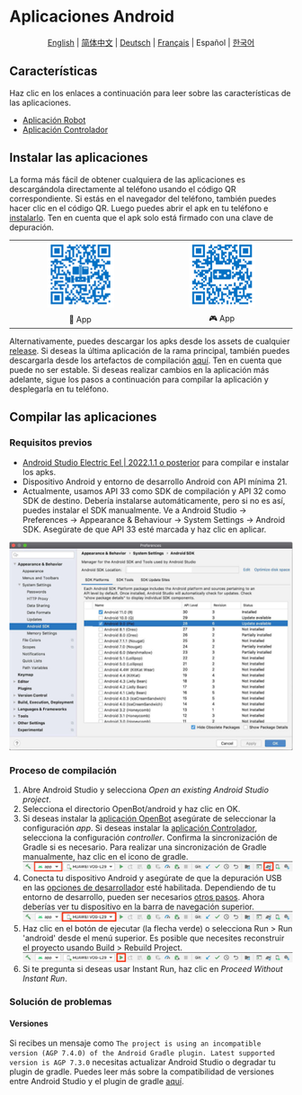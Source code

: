 # Aplicaciones Android

<p align="center">
  <a href="README.md">English</a> |
  <a href="README.zh-CN.md">简体中文</a> |
  <a href="README.de-DE.md">Deutsch</a> |
  <a href="README.fr-FR.md">Français</a> |
  <span>Español</span> |
  <a href="README.ko-KR.md">한국어</a>
</p>

## Características

Haz clic en los enlaces a continuación para leer sobre las características de las aplicaciones.

- [Aplicación Robot](robot/README.es-ES.md)
- [Aplicación Controlador](controller/README.es-ES.md)

## Instalar las aplicaciones

La forma más fácil de obtener cualquiera de las aplicaciones es descargándola directamente al teléfono usando el código QR correspondiente. Si estás en el navegador del teléfono, también puedes hacer clic en el código QR. Luego puedes abrir el apk en tu teléfono e [instalarlo](https://www.lifewire.com/install-apk-on-android-4177185). Ten en cuenta que el apk solo está firmado con una clave de depuración.

<table style="width:100%;border:none;text-align:center">
  <tr>
    <td>  <a href="https://app.openbot.org/robot" target="_blank">
    <img alt="🤖 App" width="50%" src="../docs/images/robot_app_qr_code.png" />
  </a>
    </td>
    <td>
  <a href="https://app.openbot.org/controller" target="_blank">
    <img alt="🎮 App" width="50%" src="../docs/images/controller_app_qr_code.png" />
  </a>
      </td>
  </tr>
  <tr>
    <td>🤖 App</td>
    <td>🎮 App</td>
  </tr>
</table>

Alternativamente, puedes descargar los apks desde los assets de cualquier [release](https://github.com/intel-isl/OpenBot/releases). Si deseas la última aplicación de la rama principal, también puedes descargarla desde los artefactos de compilación [aquí](https://github.com/intel-isl/OpenBot/actions?query=workflow%3A%22Java+CI+with+Gradle%22). Ten en cuenta que puede no ser estable. Si deseas realizar cambios en la aplicación más adelante, sigue los pasos a continuación para compilar la aplicación y desplegarla en tu teléfono.

## Compilar las aplicaciones

### Requisitos previos

- [Android Studio Electric Eel | 2022.1.1 o posterior](https://developer.android.com/studio/index.html) para compilar e instalar los apks.
- Dispositivo Android y entorno de desarrollo Android con API mínima 21.
- Actualmente, usamos API 33 como SDK de compilación y API 32 como SDK de destino. Debería instalarse automáticamente, pero si no es así, puedes instalar el SDK manualmente. Ve a Android Studio -> Preferences -> Appearance & Behaviour -> System Settings -> Android SDK. Asegúrate de que API 33 esté marcada y haz clic en aplicar.

![Android SDK](../docs/images/android_studio_sdk.jpg)

### Proceso de compilación

1. Abre Android Studio y selecciona *Open an existing Android Studio project*.
2. Selecciona el directorio OpenBot/android y haz clic en OK.
3. Si deseas instalar la [aplicación OpenBot](app/README.es-ES.md) asegúrate de seleccionar la configuración *app*. Si deseas instalar la [aplicación Controlador](controller/README.es-ES.md), selecciona la configuración *controller*. Confirma la sincronización de Gradle si es necesario. Para realizar una sincronización de Gradle manualmente, haz clic en el icono de gradle.
  ![Gradle Sync](../docs/images/android_studio_bar_gradle.jpg)
4. Conecta tu dispositivo Android y asegúrate de que la depuración USB en las [opciones de desarrollador](https://developer.android.com/studio/debug/dev-options) esté habilitada. Dependiendo de tu entorno de desarrollo, pueden ser necesarios [otros pasos](https://developer.android.com/studio/run/device). Ahora deberías ver tu dispositivo en la barra de navegación superior.
  ![Phone](../docs/images/android_studio_bar_phone.jpg)
5. Haz clic en el botón de ejecutar (la flecha verde) o selecciona Run > Run 'android' desde el menú superior. Es posible que necesites reconstruir el proyecto usando Build > Rebuild Project.
  ![Run](../docs/images/android_studio_bar_run.jpg)
6. Si te pregunta si deseas usar Instant Run, haz clic en *Proceed Without Instant Run*.

### Solución de problemas

#### Versiones

Si recibes un mensaje como `The project is using an incompatible version (AGP 7.4.0) of the Android Gradle plugin. Latest supported version is AGP 7.3.0` necesitas actualizar Android Studio o degradar tu plugin de gradle. Puedes leer más sobre la compatibilidad de versiones entre Android Studio y el plugin de gradle [aquí](https://developer.android.com/studio/releases/gradle-plugin#android_gradle_plugin_and_android_studio_compatibility).
